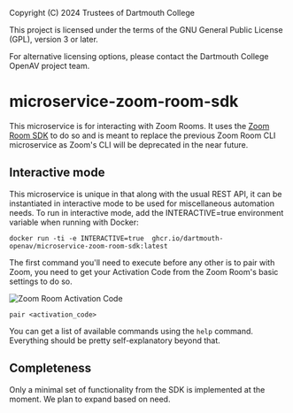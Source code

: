 Copyright (C) 2024 Trustees of Dartmouth College

This project is licensed under the terms of the GNU General Public License (GPL), version 3 or later.

For alternative licensing options, please contact the Dartmouth College OpenAV project team.

# microservice-zoom-room-sdk

This microservice is for interacting with Zoom Rooms. It uses the [Zoom Room SDK](https://marketplacefront.zoom.us/sdk/zrc/index.html) to do so and is meant to replace the previous Zoom Room CLI microservice as Zoom's CLI will be deprecated in the near future.

## Interactive mode

This microservice is unique in that along with the usual REST API, it can be instantiated in interactive mode to be used for miscellaneous automation needs. To run in interactive mode, add the INTERACTIVE=true environment variable when running with Docker:

```docker run -ti -e INTERACTIVE=true  ghcr.io/dartmouth-openav/microservice-zoom-room-sdk:latest```

The first command you'll need to execute before any other is to pair with Zoom, you need to get your Activation Code from the Zoom Room's basic settings to do so.

![Zoom Room Activation Code](/activation_code.png)

```pair <activation_code>```

You can get a list of available commands using the `help` command. Everything should be pretty self-explanatory beyond that.

## Completeness

Only a minimal set of functionality from the SDK is implemented at the moment. We plan to expand based on need.
